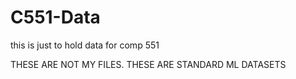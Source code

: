 # C551-Data

this is just to hold data for comp 551

THESE ARE NOT MY FILES. THESE ARE STANDARD ML DATASETS
